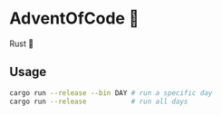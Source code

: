 # AdventOfCode :christmas_tree:
Rust :crab:

## Usage
```sh
cargo run --release --bin DAY # run a specific day
cargo run --release           # run all days
```

